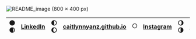 
![README_image (800 × 400 px)](https://user-images.githubusercontent.com/107785042/204161866-459d37c0-33d6-47f4-bf81-4b33609736f1.gif)

|:new_moon::waxing_crescent_moon:| [LinkedIn](https://www.linkedin.com/in/caitlynnyanz/) |:first_quarter_moon: :waxing_gibbous_moon: | [caitlynnyanz.github.io](https://caitlynnyanz.github.io/) | :full_moon:| [ Instagram](https://www.instagram.com/caitlynn.yanz/) | :waning_gibbous_moon::last_quarter_moon:| caitlynnyanz.codes@gmail.com   |:waning_crescent_moon::new_moon:|
|   :----:    |   :----:    |    :----:              |    :----:   |                       :----:   |     :----:   |   :----:   |   :----:   |   :----:   |


